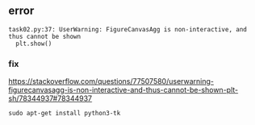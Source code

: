 ## error
```
task02.py:37: UserWarning: FigureCanvasAgg is non-interactive, and thus cannot be shown
  plt.show()
```

### fix

https://stackoverflow.com/questions/77507580/userwarning-figurecanvasagg-is-non-interactive-and-thus-cannot-be-shown-plt-sh/78344937#78344937

```
sudo apt-get install python3-tk
```